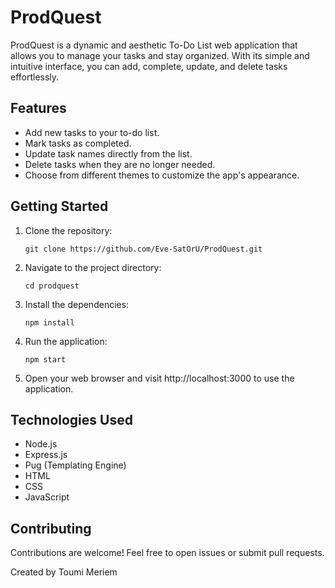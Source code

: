# ProdQuest

ProdQuest is a dynamic and aesthetic To-Do List web application that allows you to manage your tasks and stay organized. With its simple and intuitive interface, you can add, complete, update, and delete tasks effortlessly.

<!-- ![ProdQuest Screenshot](/screenshots/screenshot.png) -->

## Features

- Add new tasks to your to-do list.
- Mark tasks as completed.
- Update task names directly from the list.
- Delete tasks when they are no longer needed.
- Choose from different themes to customize the app's appearance.

## Getting Started

1. Clone the repository:

   ```
   git clone https://github.com/Eve-SatOrU/ProdQuest.git
    ```
2. Navigate to the project directory:

    ```
   cd prodquest
    ```
3. Install the dependencies:
    ```
    npm install
    ```
4. Run the application:

    ```
    npm start
    ```
5. Open your web browser and visit http://localhost:3000 to use the application.

## Technologies Used
* Node.js
* Express.js
* Pug (Templating Engine)
* HTML
* CSS
* JavaScript
## Contributing
Contributions are welcome! Feel free to open issues or submit pull requests.

Created by Toumi Meriem
